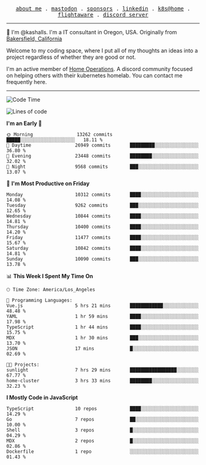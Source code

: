 <p align="center">
  <samp>
    <a href="https://jordanjones.org/">about me</a> .
    <a rel="me" href="https://mastodon.social/@kashall">mastodon</a> .
    <a href="https://github.com/sponsors/kashalls">sponsors</a> .
    <a href="https://linkedin.com/in/jordpjones">linkedin</a> .
    <a href="https://github.com/kashalls/home-cluster">k8s@home</a> .
    <a href="https://flightaware.com/adsb/stats/user/kashalls">flightaware</a> .
    <a href="https://discord.gg/V2WrCfqba9">discord server</a>
  </samp>
</p>

----------------------------------------------------------------

:wave: I'm @kashalls. I'm a IT consultant in Oregon, USA. Originally from [Bakersfield, California](https://maps.app.goo.gl/QQMtywTWghpXB6Tu6)

Welcome to my coding space, where I put all of my thoughts an ideas into a project regardless of whether they are good or not.

I'm an active member of [Home Operations](https://discord.gg/home-operations). A discord community focused on helping others with their kubernetes homelab. You can contact me frequently here.

----------------------------------------------------------------
<!--START_SECTION:waka-->
![Code Time](http://img.shields.io/badge/Code%20Time-2%2C213%20hrs%2010%20mins-blue)

![Lines of code](https://img.shields.io/badge/From%20Hello%20World%20I%27ve%20Written-10.8%20million%20lines%20of%20code-blue)

**I'm an Early 🐤** 

```text
🌞 Morning                13262 commits       █████░░░░░░░░░░░░░░░░░░░░   18.11 % 
🌆 Daytime                26949 commits       █████████░░░░░░░░░░░░░░░░   36.80 % 
🌃 Evening                23448 commits       ████████░░░░░░░░░░░░░░░░░   32.02 % 
🌙 Night                  9568 commits        ███░░░░░░░░░░░░░░░░░░░░░░   13.07 % 
```
📅 **I'm Most Productive on Friday** 

```text
Monday                   10312 commits       ████░░░░░░░░░░░░░░░░░░░░░   14.08 % 
Tuesday                  9262 commits        ███░░░░░░░░░░░░░░░░░░░░░░   12.65 % 
Wednesday                10844 commits       ████░░░░░░░░░░░░░░░░░░░░░   14.81 % 
Thursday                 10400 commits       ████░░░░░░░░░░░░░░░░░░░░░   14.20 % 
Friday                   11477 commits       ████░░░░░░░░░░░░░░░░░░░░░   15.67 % 
Saturday                 10842 commits       ████░░░░░░░░░░░░░░░░░░░░░   14.81 % 
Sunday                   10090 commits       ███░░░░░░░░░░░░░░░░░░░░░░   13.78 % 
```


📊 **This Week I Spent My Time On** 

```text
🕑︎ Time Zone: America/Los_Angeles

💬 Programming Languages: 
Vue.js                   5 hrs 21 mins       ████████████░░░░░░░░░░░░░   48.48 % 
YAML                     1 hr 59 mins        ████░░░░░░░░░░░░░░░░░░░░░   17.98 % 
TypeScript               1 hr 44 mins        ████░░░░░░░░░░░░░░░░░░░░░   15.75 % 
MDX                      1 hr 30 mins        ███░░░░░░░░░░░░░░░░░░░░░░   13.70 % 
JSON                     17 mins             █░░░░░░░░░░░░░░░░░░░░░░░░   02.69 % 

🐱‍💻 Projects: 
sunlight                 7 hrs 29 mins       █████████████████░░░░░░░░   67.77 % 
home-cluster             3 hrs 33 mins       ████████░░░░░░░░░░░░░░░░░   32.23 % 
```

**I Mostly Code in JavaScript** 

```text
TypeScript               10 repos            ████░░░░░░░░░░░░░░░░░░░░░   14.29 % 
Go                       7 repos             ██░░░░░░░░░░░░░░░░░░░░░░░   10.00 % 
Shell                    3 repos             █░░░░░░░░░░░░░░░░░░░░░░░░   04.29 % 
MDX                      2 repos             █░░░░░░░░░░░░░░░░░░░░░░░░   02.86 % 
Dockerfile               1 repo              ░░░░░░░░░░░░░░░░░░░░░░░░░   01.43 % 
```




<!--END_SECTION:waka-->